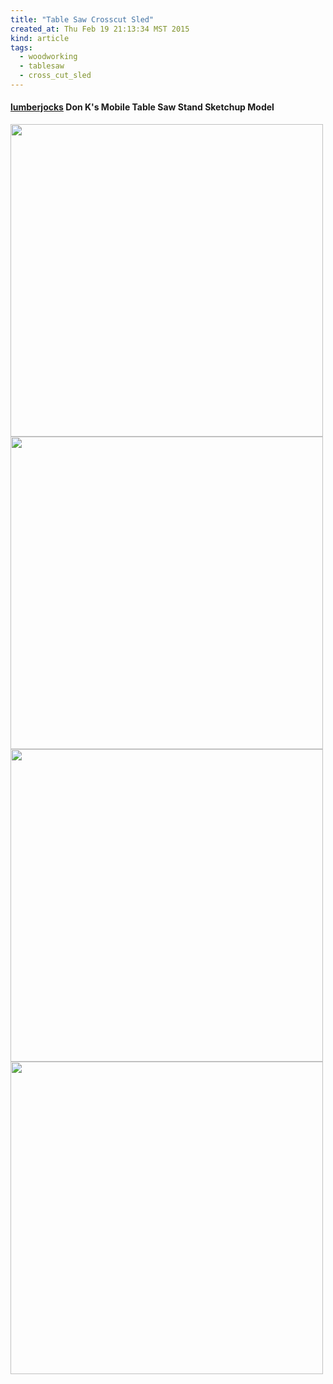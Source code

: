 ```yaml
---
title: "Table Saw Crosscut Sled"
created_at: Thu Feb 19 21:13:34 MST 2015
kind: article
tags:
  - woodworking
  - tablesaw
  - cross_cut_sled
---
```


#### [lumberjocks](http://lumberjocks.com/Brad_Nailor/blog/11845) Don K's Mobile Table Saw Stand Sketchup Model

<img src="/assets/images/don-k-rolling-stand1.jpg" width="500">

<img src="/assets/images/don-k-rolling-stand2.jpg" width="500">

<img src="/assets/images/don-k-rolling-stand3.jpg" width="500">

<img src="/assets/images/don-k-rolling-stand4.jpg" width="500">

